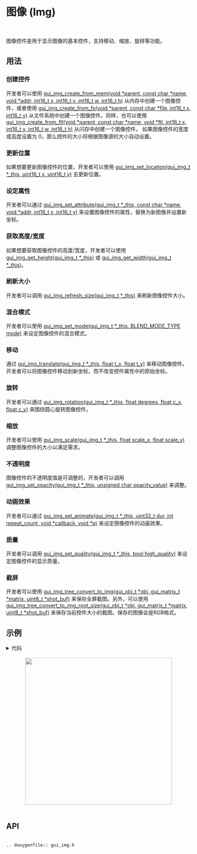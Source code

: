 # 图像 (Img)
<br>

图像控件是用于显示图像的基本控件，支持移动、缩放、旋转等功能。

## 用法

### 创建控件

开发者可以使用 [gui_img_create_from_mem(void *parent,  const char *name, void *addr, int16_t x, int16_t y, int16_t w, int16_t h)](#gui_img_create_from_mem) 从内存中创建一个图像控件，或者使用 [gui_img_create_from_fs(void *parent, const char *file, int16_t x, int16_t y)](#gui_img_create_from_fs) 从文件系统中创建一个图像控件。同样，也可以使用 [gui_img_create_from_ftl(void *parent, const char *name, void *ftl, int16_t x, int16_t y, int16_t w, int16_t h)](#gui_img_create_from_ftl) 从闪存中创建一个图像控件。
如果图像控件的宽度或高度设置为 0，那么控件的大小将根据图像源的大小自动设置。

### 更新位置

如果想要更新图像控件的位置，开发者可以使用 [gui_img_set_location(gui_img_t *_this, uint16_t x, uint16_t y)](#gui_img_set_location) 去更新位置。

### 设定属性

开发者可以通过 [gui_img_set_attribute(gui_img_t *_this, const char *name, void *addr, int16_t x, int16_t y)](#gui_img_set_attribute) 来设置图像控件的属性，替换为新图像并设置新坐标。

### 获取高度/宽度

如果想要获取图像控件的高度/宽度，开发者可以使用 [gui_img_get_height(gui_img_t *_this)](#gui_img_get_height) 或 [gui_img_get_width(gui_img_t *_this)](#gui_img_get_width)。

### 刷新大小

开发者可以调用 [gui_img_refresh_size(gui_img_t *_this)](#gui_img_refresh_size) 来刷新图像控件大小。

### 混合模式

开发者可以使用 [gui_img_set_mode(gui_img_t *_this, BLEND_MODE_TYPE mode)](#gui_img_set_mode) 来设定图像控件的混合模式。

### 移动

通过 [gui_img_translate(gui_img_t *_this, float t_x, float t_y)](#gui_img_translate) 来移动图像控件。
开发者可以将图像控件移动到新坐标，而不改变控件属性中的原始坐标。

### 旋转

开发者可以通过 [gui_img_rotation(gui_img_t *_this, float degrees, float c_x, float c_y)](#gui_img_rotation) 来围绕圆心旋转图像控件。

### 缩放

开发者可以使用 [gui_img_scale(gui_img_t *_this, float scale_x, float scale_y)](#gui_img_scale) 调整图像控件的大小以满足需求。

### 不透明度

图像控件的不透明度值是可调整的，开发者可以调用 [gui_img_set_opacity(gui_img_t *_this, unsigned char opacity_value)](#gui_img_set_opacity) 来调整。

### 动画效果

开发者可以通过 [gui_img_set_animate(gui_img_t *_this, uint32_t dur, int repeat_count, void *callback, void *p)](#gui_img_set_animate) 来设定图像控件的动画效果。

### 质量

开发者可以调用 [gui_img_set_quality(gui_img_t *_this, bool high_quality)](#gui_img_set_quality) 来设定图像控件的显示质量。

### 截屏

开发者可以使用 [gui_img_tree_convert_to_img(gui_obj_t *obj, gui_matrix_t *matrix, uint8_t *shot_buf)](#gui_img_tree_convert_to_img) 来保存全屏截图。另外，可以使用 [gui_img_tree_convert_to_img_root_size(gui_obj_t *obj, gui_matrix_t *matrix, uint8_t *shot_buf)](#gui_img_tree_convert_to_img_root_size) 来保存当前控件大小的截图。保存的图像会是RGB格式。

## 示例

<details> <summary>代码</summary>

```c
#include "root_image_hongkong/ui_resource.h"
#include "gui_img.h"
#include "gui_text.h"
#include "draw_font.h"

char *tb1_text = "gui_img_create_from_mem";

void page_tb1(void *parent)
{
    static char array1[50];
    static char array2[50];

    gui_set_font_mem_resourse(24, TEST_FONT24_DOT_BIN, TEST_FONT24_TABLE_BIN);

    gui_img_t *img_test = gui_img_create_from_mem(parent, "test", SET_ON_BIN, 0, 0, 0, 0);

    gui_text_t *text1 = gui_text_create(parent, "text1", 10, 100, 300, 30);
    gui_text_set(text1, tb1_text, GUI_FONT_SRC_BMP, 0xffffffff, strlen(tb1_text), 24);
    gui_text_mode_set(text1, LEFT);

    gui_text_t *text2 = gui_text_create(parent, "text2", 10, 130, 330, 30);
    gui_text_set(text2, tb1_text, GUI_FONT_SRC_BMP, 0xffffffff, strlen(tb1_text), 24);
    gui_text_mode_set(text2, LEFT);
    sprintf(array1, "gui_img_get_height %d", gui_img_get_height(img_test));
    text2->utf_8 = array1;
    text2->len = strlen(array1);

    gui_text_t *text3 = gui_text_create(parent, "text3", 10, 160, 330, 30);
    gui_text_set(text3, tb1_text, GUI_FONT_SRC_BMP, 0xffffffff, strlen(tb1_text), 24);
    gui_text_mode_set(text3, LEFT);
    sprintf(array2, "gui_img_get_width %d", gui_img_get_width(img_test));
    text3->utf_8 = array2;
    text3->len = strlen(array2);
}

void page_tb2(void *parent)
{
    gui_set_font_mem_resourse(24, TEST_FONT24_DOT_BIN, TEST_FONT24_TABLE_BIN);

    gui_img_t *img_test = gui_img_create_from_mem(parent, "test", SET_ON_BIN, 0, 0, 0, 0);
    gui_img_set_location(img_test, 50, 50);

    gui_text_t *text2 = gui_text_create(parent, "text2", 10, 100, 330, 24);
    gui_text_set(text2, "gui_img_set_location", GUI_FONT_SRC_BMP, 0xffffffff, 20, 24);
    gui_text_mode_set(text2, LEFT);
}

void page_tb3(void *parent)
{
    gui_img_t *img_test = gui_img_create_from_mem(parent, "test", SET_ON_BIN, 0, 0, 0, 0);
    gui_img_set_attribute(img_test, "test", SET_OFF_BIN, 20, 20);

    gui_text_t *text3 = gui_text_create(parent, "text3", 10, 100, 330, 24);
    gui_text_set(text3, "gui_img_set_attribute", GUI_FONT_SRC_BMP, 0xffffffff, 21, 24);
    gui_text_mode_set(text3, LEFT);

}

void page_tb4(void *parent)
{
    gui_set_font_mem_resourse(24, TEST_FONT24_DOT_BIN, TEST_FONT24_TABLE_BIN);

    gui_img_t *img_test = gui_img_create_from_mem(parent, "test", SET_ON_BIN, 0, 0, 0, 0);
    gui_img_scale(img_test, 0.5, 0.5);

    gui_text_t *text4 = gui_text_create(parent, "text4", 10, 100, 330, 24);
    gui_text_set(text4, "gui_img_scale", GUI_FONT_SRC_BMP, 0xffffffff, 13, 24);
    gui_text_mode_set(text4, LEFT);
}

void page_tb5(void *parent)
{
    gui_set_font_mem_resourse(24, TEST_FONT24_DOT_BIN, TEST_FONT24_TABLE_BIN);

    gui_img_t *img_test = gui_img_create_from_mem(parent, "test", SET_ON_BIN, 0, 0, 0, 0);
    gui_img_translate(img_test, 100, 100);

    gui_text_t *text5 = gui_text_create(parent, "text5", 10, 100, 330, 24);
    gui_text_set(text5, "gui_img_translate", GUI_FONT_SRC_BMP, 0xffffffff, 17, 24);
    gui_text_mode_set(text5, LEFT);
}

void page_tb6(void *parent)
{
    gui_set_font_mem_resourse(24, TEST_FONT24_DOT_BIN, TEST_FONT24_TABLE_BIN);

    gui_img_t *img_test = gui_img_create_from_mem(parent, "test", SET_ON_BIN, 0, 0, 0, 0);
    gui_img_rotation(img_test, 10, 0, 0);

    gui_text_t *text6 = gui_text_create(parent, "text6", 10, 100, 330, 24);
    gui_text_set(text6, "gui_img_rotation", GUI_FONT_SRC_BMP, 0xffffffff, 16, 24);
    gui_text_mode_set(text6, LEFT);
}
```

</details>

<br>

<center><img width= "400" src="https://docs.realmcu.com/HoneyGUI/image/widgets/img.gif" /></center>
<br>


## API


```eval_rst

.. doxygenfile:: gui_img.h

```

